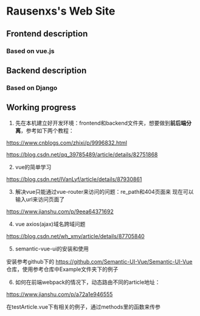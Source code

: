 # Rausenxs's Web Site

## Frontend description

### Based on vue.js

## Backend description

### Based on Django

## Working progress

1. 先在本机建立好开发环境：frontend和backend文件夹，想要做到**前后端分离**，参考如下两个教程：

https://www.cnblogs.com/zhixi/p/9996832.html

https://blog.csdn.net/qq_39785489/article/details/82751868

2. vue的简单学习

https://blog.csdn.net/IVanLyf/article/details/87930861

3. 解决vue只能通过vue-router来访问的问题：re_path和404页面来
现在可以输入url来访问页面了

https://www.jianshu.com/p/9eea64371692

4. vue axios(ajax)域名跨域问题

https://blog.csdn.net/wh_xmy/article/details/87705840

5. semantic-vue-ui的安装和使用

安装参考github下的 https://github.com/Semantic-UI-Vue/Semantic-UI-Vue 仓库，使用参考仓库中Example文件夹下的例子

6. 如何在前端webpack的情况下，动态路由不同的article地址：

https://www.jianshu.com/p/a72a1e946555

在testArticle.vue下有相关的例子，通过methods里的函数来传参 

